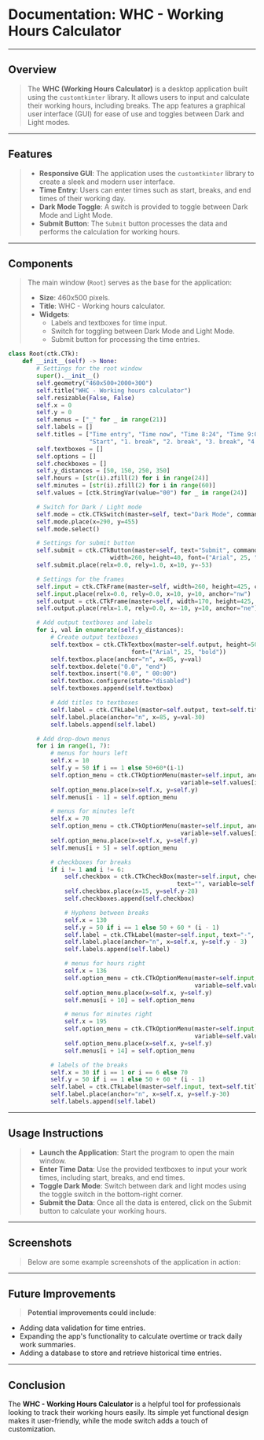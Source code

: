 # Documentation: WHC - Working Hours Calculator

---

## Overview

> The **WHC (Working Hours Calculator)** is a desktop application built using the `customtkinter` library. It allows users to input and calculate their working hours, including breaks. The app features a graphical user interface (GUI) for ease of use and toggles between Dark and Light modes.

---

## Features

> - **Responsive GUI**: The application uses the `customtkinter` library to create a sleek and modern user interface.
> - **Time Entry**: Users can enter times such as start, breaks, and end times of their working day.
> - **Dark Mode Toggle**: A switch is provided to toggle between Dark Mode and Light Mode.
> - **Submit Button**: The `Submit` button processes the data and performs the calculation for working hours.

---

## Components

> The main window (`Root`) serves as the base for the application:
> - **Size**: 460x500 pixels.
> - **Title**: WHC - Working hours calculator.
> - **Widgets**: 
>   - Labels and textboxes for time input.
>   - Switch for toggling between Dark Mode and Light Mode.
>   - Submit button for processing the time entries.

```python
class Root(ctk.CTk):
    def __init__(self) -> None:
        # Settings for the root window
        super().__init__()
        self.geometry("460x500+2000+300")
        self.title("WHC - Working hours calculator")
        self.resizable(False, False)
        self.x = 0
        self.y = 0
        self.menus = ["_" for _ in range(21)]
        self.labels = []
        self.titles = ["Time entry", "Time now", "Time 8:24", "Time 9:00",
                       "Start", "1. break", "2. break", "3. break", "4. break", "End"]
        self.textboxes = []
        self.options = []
        self.checkboxes = []
        self.y_distances = [50, 150, 250, 350]
        self.hours = [str(i).zfill(2) for i in range(24)]
        self.minutes = [str(i).zfill(2) for i in range(60)]
        self.values = [ctk.StringVar(value="00") for _ in range(24)]

        # Switch for Dark / Light mode
        self.mode = ctk.CTkSwitch(master=self, text="Dark Mode", command=Root.mod, font=("Arial", 18, "bold"))
        self.mode.place(x=290, y=455)
        self.mode.select()

        # Settings for submit button
        self.submit = ctk.CTkButton(master=self, text="Submit", command=self.sub, corner_radius=15,
                             width=260, height=40, font=("Arial", 25, "bold"), text_color="white")
        self.submit.place(relx=0.0, rely=1.0, x=10, y=-53)

        # Settings for the frames
        self.input = ctk.CTkFrame(master=self, width=260, height=425, corner_radius=20)
        self.input.place(relx=0.0, rely=0.0, x=10, y=10, anchor="nw")
        self.output = ctk.CTkFrame(master=self, width=170, height=425, corner_radius=20)
        self.output.place(relx=1.0, rely=0.0, x=-10, y=10, anchor="ne")

        # Add output textboxes and labels
        for i, val in enumerate(self.y_distances):
            # Create output textboxes
            self.textbox = ctk.CTkTextbox(master=self.output, height=50, width=100, corner_radius=10,
                                   font=("Arial", 25, "bold"))
            self.textbox.place(anchor="n", x=85, y=val)
            self.textbox.delete("0.0", "end")
            self.textbox.insert("0.0", " 00:00")
            self.textbox.configure(state="disabled")
            self.textboxes.append(self.textbox)

            # Add titles to textboxes
            self.label = ctk.CTkLabel(master=self.output, text=self.titles[i], font=("Arial", 18, "bold"))
            self.label.place(anchor="n", x=85, y=val-30)
            self.labels.append(self.label)

        # Add drop-down menus
        for i in range(1, 7):
            # menus for hours left
            self.x = 10
            self.y = 50 if i == 1 else 50+60*(i-1)
            self.option_menu = ctk.CTkOptionMenu(master=self.input, anchor="n", height=25, width=45, values=self.hours,
                                                 variable=self.values[i-1], font=("Arial", 18, "bold"))
            self.option_menu.place(x=self.x, y=self.y)
            self.menus[i - 1] = self.option_menu

            # menus for minutes left
            self.x = 70
            self.option_menu = ctk.CTkOptionMenu(master=self.input, anchor="n", height=25, width=45, values=self.minutes,
                                                 variable=self.values[i + 5], font=("Arial", 18, "bold"))
            self.option_menu.place(x=self.x, y=self.y)
            self.menus[i + 5] = self.option_menu

            # checkboxes for breaks
            if i != 1 and i != 6:
                self.checkbox = ctk.CTkCheckBox(master=self.input, checkbox_height=18, checkbox_width=18,
                                                text="", variable=self.values[i+18])
                self.checkbox.place(x=15, y=self.y-28)
                self.checkboxes.append(self.checkbox)

                # Hyphens between breaks
                self.x = 130
                self.y = 50 if i == 1 else 50 + 60 * (i - 1)
                self.label = ctk.CTkLabel(master=self.input, text="-", font=("Arial", 20, "bold"))
                self.label.place(anchor="n", x=self.x, y=self.y - 3)
                self.labels.append(self.label)

                # menus for hours right
                self.x = 136
                self.option_menu = ctk.CTkOptionMenu(master=self.input, anchor="n", height=25, width=45, values=self.hours,
                                                     variable=self.values[i + 10], font=("Arial", 18, "bold"))
                self.option_menu.place(x=self.x, y=self.y)
                self.menus[i + 10] = self.option_menu

                # menus for minutes right
                self.x = 195
                self.option_menu = ctk.CTkOptionMenu(master=self.input, anchor="n", height=25, width=45, values=self.minutes,
                                                     variable=self.values[i + 14], font=("Arial", 18, "bold"))
                self.option_menu.place(x=self.x, y=self.y)
                self.menus[i + 14] = self.option_menu

            # labels of the breaks
            self.x = 30 if i == 1 or i == 6 else 70
            self.y = 50 if i == 1 else 50 + 60 * (i - 1)
            self.label = ctk.CTkLabel(master=self.input, text=self.titles[i+3], font=("Arial", 15, "bold"))
            self.label.place(anchor="n", x=self.x, y=self.y-30)
            self.labels.append(self.label)
```

---

## Usage Instructions
> - **Launch the Application**: Start the program to open the main window.
> - **Enter Time Data**: Use the provided textboxes to input your work times, including start, breaks, and end times.
> - **Toggle Dark Mode**: Switch between dark and light modes using the toggle switch in the bottom-right corner.
> - **Submit the Data**: Once all the data is entered, click on the Submit button to calculate your working hours.

---

## Screenshots
> Below are some example screenshots of the application in action: 

---

## Future Improvements
> **Potential improvements could include**:

- Adding data validation for time entries.
- Expanding the app's functionality to calculate overtime or track daily work summaries.
- Adding a database to store and retrieve historical time entries.

---

## Conclusion
The **WHC - Working Hours Calculator** is a helpful tool for professionals looking to track their working hours easily. Its simple yet functional design makes it user-friendly, while the mode switch adds a touch of customization.
